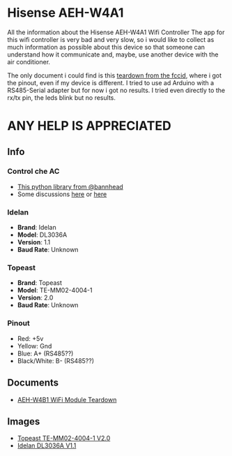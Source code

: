 # Hisense AEH-W4A1
All the information about the Hisense AEH-W4A1 Wifi Controller
The app for this wifi controller is very bad and very slow, so i would like to collect as much
information as possible about this device so that someone can understand how it communicate and, maybe, use another device
with the air conditioner.

The only document i could find is this [teardown from the fccid](https://fccid.io/2AGCCAEH-W4B1/Internal-Photos/Internal-Photos-3120151), where i got the pinout, even if my device is different.
I tried to use ad Arduino with a RS485-Serial adapter but for now i got no results. I tried even directly to the rx/tx pin, the leds blink but no results.

# ANY HELP IS APPRECIATED

## Info

### Control che AC
- [This python library from @bannhead](https://github.com/bannhead/pyaehw4a1)
- Some discussions [here](https://github.com/deiger/AirCon/issues/1) or [here](https://community.home-assistant.io/t/working-on-integration-for-hisense-aeh-w4a1-module/146243)

### Idelan
- **Brand**: Idelan
- **Model**: DL3036A
- **Version**: 1.1
- **Baud Rate**: Unknown

### Topeast
- **Brand**: Topeast
- **Model**: TE-MM02-4004-1
- **Version**: 2.0
- **Baud Rate**: Unknown

### Pinout
+ Red: +5v
+ Yellow: Gnd
+ Blue: A+ (RS485??)
+ Black/White: B- (RS485??)

## Documents
- [AEH-W4B1 WiFi Module Teardown](https://fccid.io/2AGCCAEH-W4B1/Internal-Photos/Internal-Photos-3120151)

## Images
- [Topeast TE-MM02-4004-1 V2.0](https://github.com/simoneluconi/hisense-aeh-w4a1/tree/master/images)
- [Idelan DL3036A V1.1](https://fccid.io/2AGCCAEH-W4B1/Internal-Photos/Internal-Photos-3120151)
